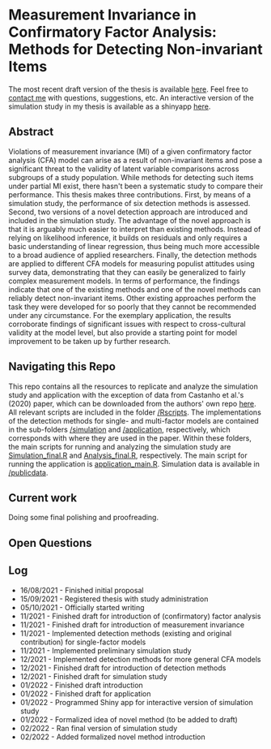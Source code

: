 # Measurement Invariance in Confirmatory Factor Analysis: Methods for Detecting Non-invariant Items
The most recent draft version of the thesis is available [here](https://www.overleaf.com/read/ggznrkmtkwxp). Feel free to [contact me](mailto:prieger@ethz.ch?subject=[Transparent%20Master%20Thesis]%20Inquiry) with questions, suggestions, etc. An interactive version of the simulation study in my thesis is available as a shinyapp [here](https://prieger.shinyapps.io/miapp/).

## Abstract
Violations of measurement invariance (MI) of a given confirmatory factor analysis (CFA) model can arise as a result of non-invariant items and pose a significant threat to the validity of latent variable comparisons across subgroups of a study population. While methods for detecting such items under partial MI exist, there hasn't been a systematic study to compare their performance. This thesis makes three contributions. First, by means of a simulation study, the performance of six detection methods is assessed. Second, two versions of a novel detection approach are introduced and included in the simulation study. The advantage of the novel approach is that it is arguably much easier to interpret than existing methods. Instead of relying on likelihood inference, it builds on residuals and only requires a basic understanding of linear regression, thus being much more accessible to a broad audience of applied researchers. Finally, the detection methods are applied to different CFA models for measuring populist attitudes using survey data, demonstrating that they can easily be generalized to fairly complex measurement models. 
In terms of performance, the findings indicate that one of the existing methods and one of the novel methods can reliably detect non-invariant items. Other existing approaches perform the task they were developed for so poorly that they cannot be recommended under any circumstance. For the exemplary application, the results corroborate findings of significant issues with respect to cross-cultural validity at the model level, but also provide a starting point for model improvement to be taken up by further research.

## Navigating this Repo
This repo contains all the resources to replicate and analyze the simulation study and application with the exception of data from Castanho et al.'s (2020) paper, which can be downloaded from the authors' own repo [here](https://github.com/bcastanho/PRQ2019). All relevant scripts are included in the folder [/Rscripts](https://github.com/pitrieger/masterthesis/tree/main/Rscripts). The implementations of the detection methods for single- and multi-factor models are contained in the sub-folders [/simulation](https://github.com/pitrieger/masterthesis/tree/main/Rscripts/simulation) and [/application](https://github.com/pitrieger/masterthesis/tree/main/Rscripts/application), respectively, which corresponds with where they are used in the paper. Within these folders, the main scripts for running and analyzing the simulation study are [Simulation_final.R](https://github.com/pitrieger/masterthesis/blob/main/Rscripts/simulation/Simulation_final.R) and [Analysis_final.R](https://github.com/pitrieger/masterthesis/blob/main/Rscripts/simulation/Analysis_final.R), respectively. The main script for running the application is [application_main.R](https://github.com/pitrieger/masterthesis/blob/main/Rscripts/application/application_main.R). Simulation data is available in [/publicdata](https://github.com/pitrieger/masterthesis/blob/main/publicdata).

## Current work
Doing some final polishing and proofreading.

## Open Questions


## Log
- 16/08/2021 - Finished initial proposal
- 15/09/2021 - Registered thesis with study administration
- 05/10/2021 - Officially started writing
- 11/2021 - Finished draft for introduction of (confirmatory) factor analysis
- 11/2021 - Finished draft for introduction of measurement invariance
- 11/2021 - Implemented detection methods (existing and original contribution) for single-factor models
- 11/2021 - Implemented preliminary simulation study
- 12/2021 - Implemented detection methods for more general CFA models
- 12/2021 - Finished draft for introduction of detection methods
- 12/2021 - Finished draft for simulation study
- 01/2022 - Finished draft introduction
- 01/2022 - Finished draft for application
- 01/2022 - Programmed Shiny app for interactive version of simulation study
- 01/2022 - Formalized idea of novel method (to be added to draft)
- 02/2022 - Ran final version of simulation study
- 02/2022 - Added formalized novel method introduction


<!--- ![70%](https://progress-bar.dev/70) --->


